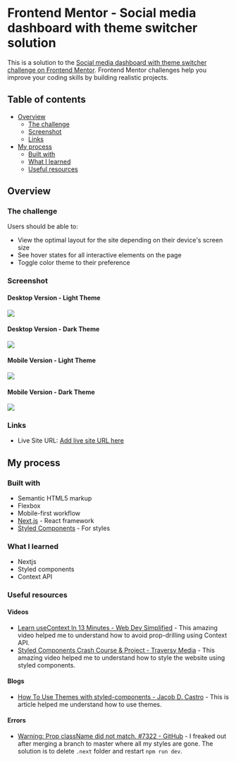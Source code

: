 # Frontend Mentor - Social media dashboard with theme switcher solution

This is a solution to the [Social media dashboard with theme switcher challenge on Frontend Mentor](https://www.frontendmentor.io/challenges/social-media-dashboard-with-theme-switcher-6oY8ozp_H). Frontend Mentor challenges help you improve your coding skills by building realistic projects. 

## Table of contents

- [Overview](#overview)
  - [The challenge](#the-challenge)
  - [Screenshot](#screenshot)
  - [Links](#links)
- [My process](#my-process)
  - [Built with](#built-with)
  - [What I learned](#what-i-learned)
  - [Useful resources](#useful-resource)

## Overview

### The challenge

Users should be able to:

- View the optimal layout for the site depending on their device's screen size
- See hover states for all interactive elements on the page
- Toggle color theme to their preference

### Screenshot

#### Desktop Version - Light Theme
![](./screenshot_desktop_light.png)

#### Desktop Version - Dark Theme
![](./screenshot_desktop_dark.png)

#### Mobile Version - Light Theme
![](./screenshot_mobile_light.png)

#### Mobile Version - Dark Theme
![](./screenshot_desktop_dark.png)

### Links

- Live Site URL: [Add live site URL here](https://your-live-site-url.com)

## My process

### Built with

- Semantic HTML5 markup
- Flexbox
- Mobile-first workflow
- [Next.js](https://nextjs.org/) - React framework
- [Styled Components](https://styled-components.com/) - For styles

### What I learned

- Nextjs
- Styled components
- Context API

### Useful resources

#### Videos
- [Learn useContext In 13 Minutes - Web Dev Simplified](https://www.youtube.com/watch?v=5LrDIWkK_Bc) - This amazing video helped me to understand how to avoid prop-drilling using Context API.
- [Styled Components Crash Course & Project - Traversy Media](https://www.youtube.com/watch?v=02zO0hZmwnw) - This amazing video helped me to understand how to style the website using styled components.

#### Blogs
- [How To Use Themes with styled-components - Jacob D. Castro](https://jacobdcastro.com/tutorials/how-to-use-themes-with-styled-components) - This is article helped me understand how to use themes.

#### Errors
- [Warning: Prop className did not match. #7322 - GitHub](https://github.com/vercel/next.js/issues/7322) - I freaked out after merging a branch to master where all my styles are gone. The solution is to delete `.next` folder and restart `npm run dev`.
